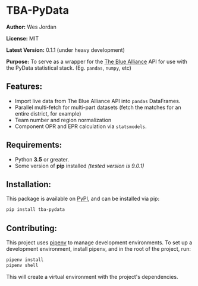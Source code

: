 # TBA-PyData

**Author:** Wes Jordan

**License:** MIT

**Latest Version:** 0.1.1 (under heavy development)

**Purpose:** To serve as a wrapper for the [The Blue Alliance](https://www.thebluealliance.com/) API for use with the 
PyData statistical stack. (Eg. `pandas`, `numpy`, etc)

## Features:
* Import live data from The Blue Alliance API into `pandas` DataFrames.
* Parallel multi-fetch for multi-part datasets (fetch the matches for an entire district, for example)
* Team number and region normalization
* Component OPR and EPR calculation via `statsmodels`.

## Requirements:
* Python **3.5** or greater.
* Some version of **pip** installed *(tested version is 9.0.1)*

## Installation:
This package is available on [PyPI](https://pypi.org/project/tba-pydata/), and can be installed via pip:
```sh
pip install tba-pydata
```

## Contributing:
This project uses [pipenv](https://github.com/pypa/pipenv) to manage development environments.
To set up a development environment, install pipenv, and in the root of the project, run:
```sh
pipenv install
pipenv shell
```
This will create a virtual environment with the project's dependencies.

